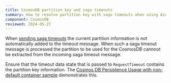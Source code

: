 ```yaml
---
title: CosmosDB partition key and saga timeouts
summary: How to resolve partition key with saga timeouts when using Azure Cosmos DB
component: CosmosDB
reviewed: 2024-05-27
---
```


When [sending saga timeouts](/nservicebus/sagas/timeouts.md/) the current partition information is not automatically added to the timeout message. When such a saga timeout message is processed the partition to be used for the CosmosDB cannnot be extracted from the incoming saga timeout message.

Ensure that the timeout data state that is passed to `RequestTimeout` contains the partition key information. The [Cosmos DB Persistence Usage with non-default container sample](/samples/cosmosdb/container/) demonstrates this.
